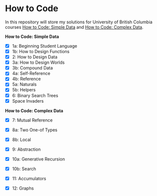 # How to Code

In this repository will store my solutions for University of British Columbia courses [How to Code: Simple Data](https://www.edx.org/course/how-to-code-simple-data) and [How to Code: Complex Data](https://www.edx.org/course/how-to-code-complex-data).

**How to Code: Simple Data**
- [x] 1a: Beginning Student Language
- [x] 1b: How to Design Functions
- [x] 2: How to Design Data
- [x] 3a: How to Design Worlds
- [x] 3b: Compound Data
- [x] 4a: Self-Reference
- [x] 4b: Reference
- [x] 5a: Naturals
- [x] 5b: Helpers
- [x] 6: Binary Search Trees
- [x] Space Invaders
 
**How to Code: Complex Data**  
- [x] 7: Mutual Reference
- [x] 8a: Two One-of Types
- [x] 8b: Local
- [x] 9: Abstraction
- [x] 10a: Generative Recursion
- [x] 10b: Search
- [x] 11: Accumulators
- [x] 12: Graphs

